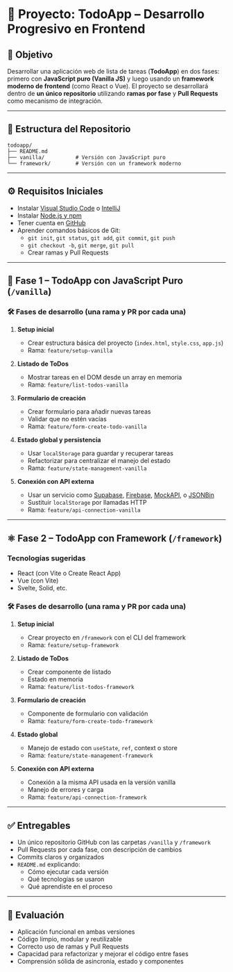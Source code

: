 # 📝 Proyecto: TodoApp – Desarrollo Progresivo en Frontend

## 🎯 Objetivo

Desarrollar una aplicación web de lista de tareas (**TodoApp**) en dos fases: primero con **JavaScript puro (Vanilla JS)** y luego usando un **framework moderno de frontend** (como React o Vue). El proyecto se desarrollará dentro de **un único repositorio** utilizando **ramas por fase** y **Pull Requests** como mecanismo de integración.

---

## 🧩 Estructura del Repositorio

```
todoapp/
├── README.md
├── vanilla/          # Versión con JavaScript puro
└── framework/        # Versión con un framework moderno
```

---

## ⚙️ Requisitos Iniciales

- Instalar [Visual Studio Code](https://code.visualstudio.com/) o [IntelliJ](https://www.jetbrains.com/idea/)
- Instalar [Node.js y npm](https://nodejs.org/)
- Tener cuenta en [GitHub](https://github.com/)
- Aprender comandos básicos de Git:
  - `git init`, `git status`, `git add`, `git commit`, `git push`
  - `git checkout -b`, `git merge`, `git pull`
  - Crear ramas y Pull Requests

---

## 🧠 Fase 1 – TodoApp con JavaScript Puro (`/vanilla`)

### 🛠️ Fases de desarrollo (una rama y PR por cada una)

1. **Setup inicial**
   - Crear estructura básica del proyecto (`index.html`, `style.css`, `app.js`)
   - Rama: `feature/setup-vanilla`

2. **Listado de ToDos**
   - Mostrar tareas en el DOM desde un array en memoria
   - Rama: `feature/list-todos-vanilla`

3. **Formulario de creación**
   - Crear formulario para añadir nuevas tareas
   - Validar que no estén vacías
   - Rama: `feature/form-create-todo-vanilla`

4. **Estado global y persistencia**
   - Usar `localStorage` para guardar y recuperar tareas
   - Refactorizar para centralizar el manejo del estado
   - Rama: `feature/state-management-vanilla`

5. **Conexión con API externa**
   - Usar un servicio como [Supabase](https://supabase.com/), [Firebase](https://firebase.google.com/), [MockAPI](https://mockapi.io/), o [JSONBin](https://jsonbin.io/)
   - Sustituir `localStorage` por llamadas HTTP
   - Rama: `feature/api-connection-vanilla`

---

## ⚛️ Fase 2 – TodoApp con Framework (`/framework`)

### Tecnologías sugeridas

- React (con Vite o Create React App)
- Vue (con Vite)
- Svelte, Solid, etc.

### 🛠️ Fases de desarrollo (una rama y PR por cada una)

1. **Setup inicial**
   - Crear proyecto en `/framework` con el CLI del framework
   - Rama: `feature/setup-framework`

2. **Listado de ToDos**
   - Crear componente de listado
   - Estado en memoria
   - Rama: `feature/list-todos-framework`

3. **Formulario de creación**
   - Componente de formulario con validación
   - Rama: `feature/form-create-todo-framework`

4. **Estado global**
   - Manejo de estado con `useState`, `ref`, context o store
   - Rama: `feature/state-management-framework`

5. **Conexión con API externa**
   - Conexión a la misma API usada en la versión vanilla
   - Manejo de errores y carga
   - Rama: `feature/api-connection-framework`

---

## ✅ Entregables

- Un único repositorio GitHub con las carpetas `/vanilla` y `/framework`
- Pull Requests por cada fase, con descripción de cambios
- Commits claros y organizados
- `README.md` explicando:
  - Cómo ejecutar cada versión
  - Qué tecnologías se usaron
  - Qué aprendiste en el proceso

---

## 🧠 Evaluación

- Aplicación funcional en ambas versiones
- Código limpio, modular y reutilizable
- Correcto uso de ramas y Pull Requests
- Capacidad para refactorizar y mejorar el código entre fases
- Comprensión sólida de asincronía, estado y componentes
